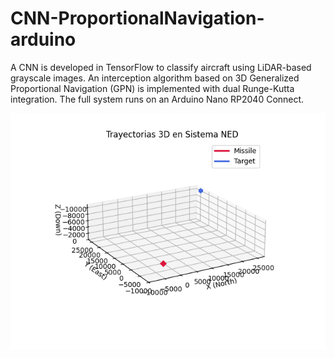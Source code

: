 # CNN-ProportionalNavigation-arduino
A CNN is developed in TensorFlow to classify aircraft using LiDAR-based grayscale images. An interception algorithm based on 3D Generalized Proportional Navigation (GPN) is implemented with dual Runge-Kutta integration. The full system runs on an Arduino Nano RP2040 Connect.

![Flight type simulation 3](https://github.com/LuisAlejandro-356/CNN-ProportionalNavigation-Arduino/blob/main/images/Vuelo3_100muestras_50FPS_elev%3D20%2C%20azim%20%3D%20-120.gif)


